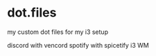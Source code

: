 # dot.files

my custom dot files for my i3 setup

discord with vencord
spotify with spicetify
i3 WM
